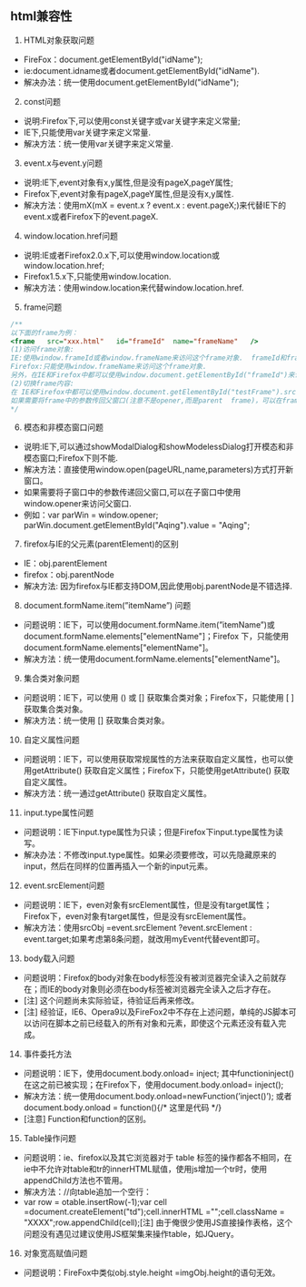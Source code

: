 ## html兼容性
1.   HTML对象获取问题
- FireFox：document.getElementById("idName");
- ie:document.idname或者document.getElementById("idName").
- 解决办法：统一使用document.getElementById("idName");

2.    const问题
- 说明:Firefox下,可以使用const关键字或var关键字来定义常量;
- IE下,只能使用var关键字来定义常量. 
- 解决方法：统一使用var关键字来定义常量.

3. event.x与event.y问题
- 说明:IE下,event对象有x,y属性,但是没有pageX,pageY属性;
- Firefox下,event对象有pageX,pageY属性,但是没有x,y属性. 
- 解决方法：使用mX(mX  =   event.x   ?   event.x  :   event.pageX;)来代替IE下的event.x或者Firefox下的event.pageX.

4. window.location.href问题
- 说明:IE或者Firefox2.0.x下,可以使用window.location或window.location.href;
- Firefox1.5.x下,只能使用window.location. 
- 解决方法：使用window.location来代替window.location.href.

5. frame问题
```js
/**
以下面的frame为例：
<frame   src="xxx.html"   id="frameId"  name="frameName"   />
(1)访问frame对象:
IE:使用window.frameId或者window.frameName来访问这个frame对象.  frameId和frameName可以同名。
Firefox:只能使用window.frameName来访问这个frame对象.
另外，在IE和Firefox中都可以使用window.document.getElementById("frameId")来访问这个frame对象.
(2)切换frame内容:
在 IE和Firefox中都可以使用window.document.getElementById("testFrame").src  =   "xxx.html"或window.frameName.location   =  "xxx.html"来切换frame的内容.
如果需要将frame中的参数传回父窗口(注意不是opener,而是parent  frame)，可以在frame中使用parent来访问父窗口。例如：parent.document.form1.filename.value="Aqing";
*/
```

6. 模态和非模态窗口问题
- 说明:IE下,可以通过showModalDialog和showModelessDialog打开模态和非模态窗口;Firefox下则不能. 
- 解决方法：直接使用window.open(pageURL,name,parameters)方式打开新窗口。
- 如果需要将子窗口中的参数传递回父窗口,可以在子窗口中使用window.opener来访问父窗口. 
- 例如：var  parWin   =   window.opener;  parWin.document.getElementById("Aqing").value  =   "Aqing";

7. firefox与IE的父元素(parentElement)的区别
- IE：obj.parentElement
- firefox：obj.parentNode
- 解决方法:   因为firefox与IE都支持DOM,因此使用obj.parentNode是不错选择.

8. document.formName.item(”itemName”) 问题
- 问题说明：IE下，可以使用document.formName.item(”itemName”)或document.formName.elements["elementName"]；Firefox 下，只能使用document.formName.elements["elementName"]。
- 解决方法：统一使用document.formName.elements["elementName"]。

9. 集合类对象问题
- 问题说明：IE下，可以使用 () 或 [] 获取集合类对象；Firefox下，只能使用 [ ]获取集合类对象。
- 解决方法：统一使用 [] 获取集合类对象。

10.  自定义属性问题
- 问题说明：IE下，可以使用获取常规属性的方法来获取自定义属性，也可以使用getAttribute() 获取自定义属性；Firefox下，只能使用getAttribute() 获取自定义属性。
- 解决方法：统一通过getAttribute() 获取自定义属性。

11.  input.type属性问题
- 问题说明：IE下input.type属性为只读；但是Firefox下input.type属性为读写。
- 解决办法：不修改input.type属性。如果必须要修改，可以先隐藏原来的input，然后在同样的位置再插入一个新的input元素。

12.  event.srcElement问题
- 问题说明：IE下，even对象有srcElement属性，但是没有target属性；Firefox下，even对象有target属性，但是没有srcElement属性。
- 解决方法：使用srcObj =event.srcElement ?event.srcElement : event.target;如果考虑第8条问题，就改用myEvent代替event即可。

13.  body载入问题
- 问题说明：Firefox的body对象在body标签没有被浏览器完全读入之前就存在；而IE的body对象则必须在body标签被浏览器完全读入之后才存在。
- [注] 这个问题尚未实际验证，待验证后再来修改。
- [注] 经验证，IE6、Opera9以及FireFox2中不存在上述问题，单纯的JS脚本可以访问在脚本之前已经载入的所有对象和元素，即使这个元素还没有载入完成。

14.  事件委托方法
- 问题说明：IE下，使用document.body.onload= inject; 其中functioninject()在这之前已被实现；在Firefox下，使用document.body.onload= inject();
- 解决方法：统一使用document.body.onload=newFunction(’inject()’); 或者document.body.onload = function(){/* 这里是代码 */}
- [注意] Function和function的区别。

15. Table操作问题
- 问题说明：ie、firefox以及其它浏览器对于 table 标签的操作都各不相同，在ie中不允许对table和tr的innerHTML赋值，使用js增加一个tr时，使用appendChild方法也不管用。
- 解决方法：//向table追加一个空行：
- var row = otable.insertRow(-1);var cell =document.createElement("td");cell.innerHTML ="";cell.className = "XXXX";row.appendChild(cell);[注] 由于俺很少使用JS直接操作表格，这个问题没有遇见过建议使用JS框架集来操作table，如JQuery。

16.   对象宽高赋值问题
- 问题说明：FireFox中类似obj.style.height =imgObj.height的语句无效。